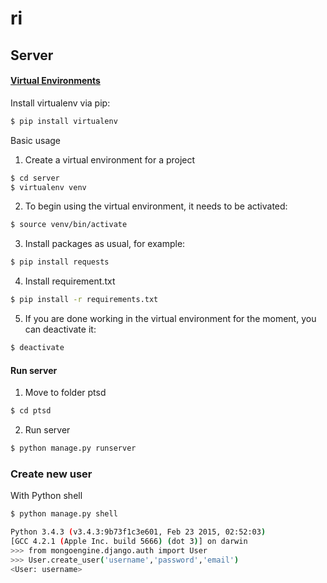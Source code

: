 # ri	

## Server 

#### [Virtual Environments](http://docs.python-guide.org/en/latest/dev/virtualenvs/)

Install virtualenv via pip:

```sh
$ pip install virtualenv
```
Basic usage

1. Create a virtual environment for a project

```sh
$ cd server
$ virtualenv venv
```

2. To begin using the virtual environment, it needs to be activated:
```sh
$ source venv/bin/activate
```

3. Install packages as usual, for example:
```sh
$ pip install requests
```

4. Install requirement.txt
```sh
$ pip install -r requirements.txt
```

5. If you are done working in the virtual environment for the moment, you can deactivate it:

```sh
$ deactivate
```

#### Run server

1. Move to folder ptsd

```sh
$ cd ptsd
```

2. Run server

```sh
$ python manage.py runserver
```

### Create new user

With Python shell

```sh
$ python manage.py shell
```

```sh
Python 3.4.3 (v3.4.3:9b73f1c3e601, Feb 23 2015, 02:52:03) 
[GCC 4.2.1 (Apple Inc. build 5666) (dot 3)] on darwin
>>> from mongoengine.django.auth import User
>>> User.create_user('username','password','email')
<User: username>
```
